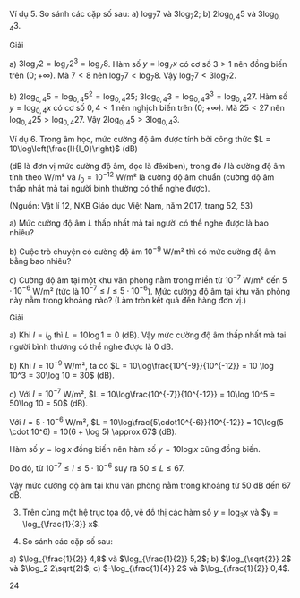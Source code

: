 Ví dụ 5. So sánh các cặp số sau:
a) $\log_7 7$ và $3\log_7 2$;                b) $2\log_{0,4} 5$ và $3\log_{0,4} 3$.

Giải

a) $3\log_7 2 = \log_7 2^3 = \log_7 8$.
Hàm số $y = \log_7 x$ có cơ số $3 > 1$ nên đồng biến trên $(0; +\infty)$.
Mà $7 < 8$ nên $\log_7 7 < \log_7 8$. Vậy $\log_7 7 < 3\log_7 2$.

b) $2\log_{0,4} 5 = \log_{0,4} 5^2 = \log_{0,4} 25$; $3\log_{0,4} 3 = \log_{0,4} 3^3 = \log_{0,4} 27$.
Hàm số $y = \log_{0,4} x$ có cơ số $0,4 < 1$ nên nghịch biến trên $(0; +\infty)$.
Mà $25 < 27$ nên $\log_{0,4} 25 > \log_{0,4} 27$. Vậy $2\log_{0,4} 5 > 3\log_{0,4} 3$.

Ví dụ 6. Trong âm học, mức cường độ âm được tính bởi công thức $L = 10\log\left(\frac{I}{I_0}\right)$ (dB)

(dB là đơn vị mức cường độ âm, đọc là đêxiben), trong đó $I$ là cường độ âm tính theo W/m² và $I_0 = 10^{-12}$ W/m² là cường độ âm chuẩn (cường độ âm thấp nhất mà tai người bình thường có thể nghe được).

(Nguồn: Vật lí 12, NXB Giáo dục Việt Nam, năm 2017, trang 52, 53)

a) Mức cường độ âm $L$ thấp nhất mà tai người có thể nghe được là bao nhiêu?

b) Cuộc trò chuyện có cường độ âm $10^{-9}$ W/m² thì có mức cường độ âm bằng bao nhiêu?

c) Cường độ âm tại một khu văn phòng nằm trong miền từ $10^{-7}$ W/m² đến $5 \cdot 10^{-6}$ W/m² (tức là $10^{-7} \leq I \leq 5 \cdot 10^{-6}$). Mức cường độ âm tại khu văn phòng này nằm trong khoảng nào? (Làm tròn kết quả đến hàng đơn vị.)

Giải

a) Khi $I = I_0$ thì $L = 10\log 1 = 0$ (dB). Vậy mức cường độ âm thấp nhất mà tai người bình thường có thể nghe được là 0 dB.

b) Khi $I = 10^{-9}$ W/m², ta có $L = 10\log\frac{10^{-9}}{10^{-12}} = 10 \log 10^3 = 30\log 10 = 30$ (dB).

c) Với $I = 10^{-7}$ W/m², $L = 10\log\frac{10^{-7}}{10^{-12}} = 10\log 10^5 = 50\log 10 = 50$ (dB).

Với $I = 5 \cdot 10^{-6}$ W/m², $L = 10\log\frac{5\cdot10^{-6}}{10^{-12}} = 10\log(5 \cdot 10^6) = 10(6 + \log 5) \approx 67$ (dB).

Hàm số $y = \log x$ đồng biến nên hàm số $y = 10\log x$ cũng đồng biến.

Do đó, từ $10^{-7} \leq I \leq 5 \cdot 10^{-6}$ suy ra $50 \leq L \leq 67$.

Vậy mức cường độ âm tại khu văn phòng nằm trong khoảng từ 50 dB đến 67 dB.

3. Trên cùng một hệ trục tọa độ, vẽ đồ thị các hàm số $y = \log_3 x$ và $y = \log_{\frac{1}{3}} x$.

4. So sánh các cặp số sau:

a) $\log_{\frac{1}{2}} 4,8$ và $\log_{\frac{1}{2}} 5,2$;     b) $\log_{\sqrt{2}} 2$ và $\log_2 2\sqrt{2}$;     c) $-\log_{\frac{1}{4}} 2$ và $\log_{\frac{1}{2}} 0,4$.

24